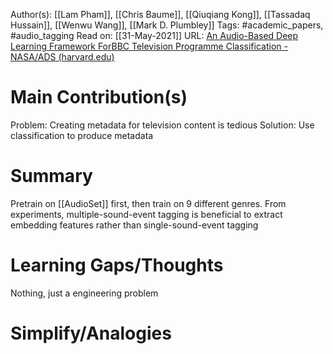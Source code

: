 Author(s): [[Lam Pham]], [[Chris Baume]], [[Qiuqiang Kong]], [[Tassadaq Hussain]], [[Wenwu Wang]], [[Mark D. Plumbley]]
Tags: #academic_papers, #audio_tagging 
Read on: [[31-May-2021]]
URL: [An Audio-Based Deep Learning Framework ForBBC Television Programme Classification - NASA/ADS (harvard.edu)](https://ui.adsabs.harvard.edu/abs/2021arXiv210401161P/abstract)
# Main Contribution(s)
Problem: Creating metadata for television content is tedious
Solution: Use classification to produce metadata
# Summary
Pretrain on [[AudioSet]] first, then train on 9 different genres. From experiments, multiple-sound-event tagging is beneficial to extract embedding features rather than single-sound-event tagging
# Learning Gaps/Thoughts
Nothing, just a engineering problem
# Simplify/Analogies